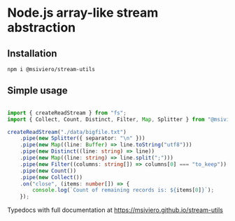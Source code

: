 # Node.js array-like stream abstraction

## Installation
```
npm i @msiviero/stream-utils
```

## Simple usage

```typescript

import { createReadStream } from "fs";
import { Collect, Count, Distinct, Filter, Map, Splitter } from "@msiviero/stream-utils";

createReadStream("./data/bigfile.txt")
    .pipe(new Splitter({ separator: "\n" }))
    .pipe(new Map((line: Buffer) => line.toString("utf8")))
    .pipe(new Distinct((line: string) => line))
    .pipe(new Map((line: string) => line.split(";")))
    .pipe(new Filter((columns: string[]) => columns[0] === "to_keep"))
    .pipe(new Count())
    .pipe(new Collect())
    .on("close", (items: number[]) => {
        console.log(`Count of remaining records is: ${items[0]}`);
    });
```

Typedocs with full documentation at https://msiviero.github.io/stream-utils
